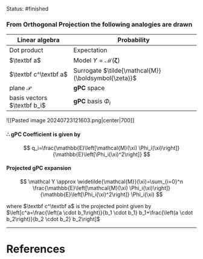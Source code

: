 Status: #finished 
### From Orthogonal Projection the following analogies are drawn

| Linear algebra              | Probability                                         |
| --------------------------- | --------------------------------------------------- |
| Dot product                 | Expectation                                         |
| $\textbf a$                 | Model $Y = \mathcal{M}(\boldsymbol{\zeta})$         |
| $\textbf c^\textbf a$       | Surrogate $\tilde{\mathcal{M}}(\boldsymbol{\zeta})$ |
| plane $\mathcal P$          | **gPC** space                                       |
| basis vectors $\textbf b_i$ | **gPC** basis $\Phi_i$                              |

![[Pasted image 20240723121603.png|center|700]]
#### **∴** gPC Coefficient is given by

$$
q_i=\frac{\mathbb{E}\left[\mathcal{M}(\xi) \Phi_i(\xi)\right]}{\mathbb{E}\left[\Phi_i(\xi)^2\right]}
$$

#### Projected gPC expansion 

$$
\mathcal Y \approx \widetilde{\mathcal{M}}(\xi)=\sum_{i=0}^n \frac{\mathbb{E}\left[\mathcal{M}(\xi) \Phi_i(\xi)\right]}{\mathbb{E}\left[\Phi_i(\xi)^2\right]} \Phi_i(\xi)
$$




 where  $\textbf c^\textbf a$ is the projected point given by $\left[c^a=\frac{\left(a \cdot b_1\right)}{b_1 \cdot b_1} b_1+\frac{\left(a \cdot b_2\right)}{b_2 \cdot b_2} b_2\right]$


---
# References
